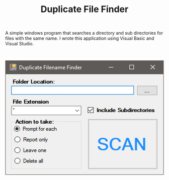 <h1 align="center">Duplicate File Finder</h1>
<br>
<p>
  A simple windows program that searches a directory and sub directories for files with the same name. I wrote this application using Visual Basic and Visual Studio.
</p>
<br>
<p align="center">
  <img src="https://github.com/Obsessive-Coder/Duplicate-File-Name-Finder/blob/master/images/duplicate_file_finder.png?raw=true" width="550">
</p>
